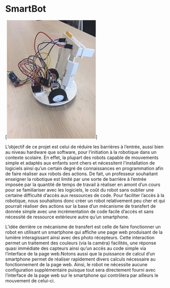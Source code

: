 # SmartBot

[![Robot structure](Media/image/robot.jpg)]

L’objectif de ce projet est celui de réduire les barrières à l’entrée, aussi bien au niveau hardware que software, pour l’initiation à la robotique dans un contexte scolaire. En effet, la plupart des robots capable de mouvements simple et adaptés aux enfants sont chers et nécessitent l'installation de logiciels ainsi qu’un certain degré de connaissances en programmation afin de faire réaliser aux robots des actions. 
De fait, un professeur souhaitant enseigner la robotique est limité par une sorte de barrière à l’entrée imposée par la quantité de temps de travail à réaliser en amont d’un cours pour se familiariser avec les logiciels, le coût du robot sans oublier une certaine difficulté d’accès aux ressources de code.
Pour faciliter l’accès à la robotique, nous souhaitons donc créer un robot relativement peu cher et qui pourrait réaliser des actions sur la base d’un mécanisme de transfert de donnée simple avec une incrémentation de code facile d’accès et sans nécessité de ressource extérieure autre qu’un smartphone. 


L’idée derrière ce mécanisme de transfert est celle de faire fonctionner un robot en utilisant un smartphone qui affiche une page web produisant de la lumière interagissant  ainsi avec des photo récepteurs. Cette interaction permet un traitement des couleurs (via la caméra) facilités, une réponse quasi immédiate des capteurs  ainsi qu’un accès au code simple via l’interface de la page web.Notons aussi que la puissance de calcul d’un smartphone permet de réaliser rapidement divers calculs nécessaire au fonctionnement de la page web.
Ainsi, le robot ne nécessite aucune configuration supplémentaire puisque tout sera directement fourni avec l’interface de la page web sur le smartphone qui contrôlera par ailleurs le mouvement de celui-ci. 

